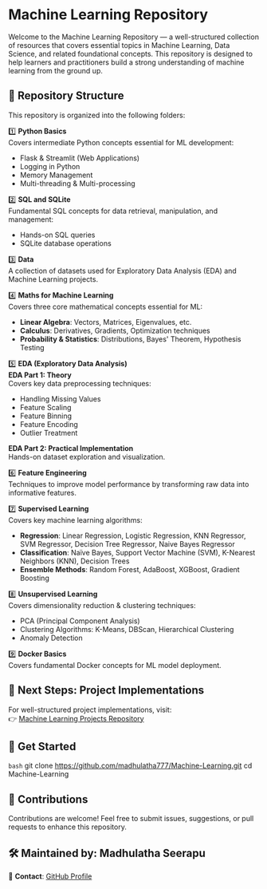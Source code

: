 # Machine Learning Repository

Welcome to the Machine Learning Repository — a well-structured collection of resources that covers essential topics in Machine Learning, Data Science, and related foundational concepts. This repository is designed to help learners and practitioners build a strong understanding of machine learning from the ground up.

## 📁 Repository Structure

This repository is organized into the following folders:

1️⃣ **Python Basics**  
   Covers intermediate Python concepts essential for ML development:  
   - Flask & Streamlit (Web Applications)  
   - Logging in Python  
   - Memory Management  
   - Multi-threading & Multi-processing  

2️⃣ **SQL and SQLite**  
   Fundamental SQL concepts for data retrieval, manipulation, and management:  
   - Hands-on SQL queries  
   - SQLite database operations  

3️⃣ **Data**  
   A collection of datasets used for Exploratory Data Analysis (EDA) and Machine Learning projects.

4️⃣ **Maths for Machine Learning**  
   Covers three core mathematical concepts essential for ML:  
   - **Linear Algebra**: Vectors, Matrices, Eigenvalues, etc.  
   - **Calculus**: Derivatives, Gradients, Optimization techniques  
   - **Probability & Statistics**: Distributions, Bayes' Theorem, Hypothesis Testing  

5️⃣ **EDA (Exploratory Data Analysis)**  
   **EDA Part 1: Theory**  
   Covers key data preprocessing techniques:  
   - Handling Missing Values  
   - Feature Scaling  
   - Feature Binning  
   - Feature Encoding  
   - Outlier Treatment  

   **EDA Part 2: Practical Implementation**  
   Hands-on dataset exploration and visualization.

6️⃣ **Feature Engineering**  
   Techniques to improve model performance by transforming raw data into informative features.

7️⃣ **Supervised Learning**  
   Covers key machine learning algorithms:  
   - **Regression**: Linear Regression, Logistic Regression, KNN Regressor, SVM Regressor, Decision Tree Regressor, Naive Bayes Regressor  
   - **Classification**: Naïve Bayes, Support Vector Machine (SVM), K-Nearest Neighbors (KNN), Decision Trees  
   - **Ensemble Methods**: Random Forest, AdaBoost, XGBoost, Gradient Boosting  

8️⃣ **Unsupervised Learning**  
   Covers dimensionality reduction & clustering techniques:  
   - PCA (Principal Component Analysis)  
   - Clustering Algorithms: K-Means, DBScan, Hierarchical Clustering  
   - Anomaly Detection  

9️⃣ **Docker Basics**  
   Covers fundamental Docker concepts for ML model deployment.

## 📌 Next Steps: Project Implementations

For well-structured project implementations, visit:  
👉 [Machine Learning Projects Repository](https://github.com/madhulatha777/Machine-Learning-Projects)

## 🚀 Get Started

```bash```
git clone https://github.com/madhulatha777/Machine-Learning.git
cd Machine-Learning


## 🤝 Contributions

Contributions are welcome! Feel free to submit issues, suggestions, or pull requests to enhance this repository.

## 🛠 Maintained by: Madhulatha Seerapu

📩 **Contact**: [GitHub Profile](https://github.com/madhulatha777)

